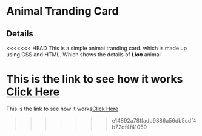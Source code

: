 # Animal Tranding Card

## Details

<<<<<<< HEAD
 This is a simple animal tranding card. which is made up using CSS and HTML. Which shows the details of _**Lion**_ animal

 This is the link to see how it works [Click Here](https://shitalsb.github.io/Animal-Card/)
=======
 This is the link to see how it works[Click Here](https://shitalsb.github.io/Animal-Card/)
>>>>>>> e14892a78ffadb9886a56db5cdf4b72df4f41069
